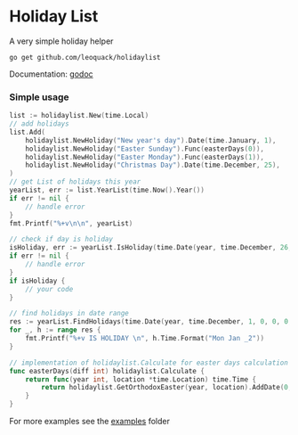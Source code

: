 # Holiday List

A very simple holiday helper

```
go get github.com/leoquack/holidaylist
```

Documentation: [godoc](https://godoc.org/github.com/leoquack/holidaylist)

### Simple usage

```go
list := holidaylist.New(time.Local)
// add holidays
list.Add(
	holidaylist.NewHoliday("New year's day").Date(time.January, 1),
	holidaylist.NewHoliday("Easter Sunday").Func(easterDays(0)),
	holidaylist.NewHoliday("Easter Monday").Func(easterDays(1)),
	holidaylist.NewHoliday("Christmas Day").Date(time.December, 25),
)
// get List of holidays this year
yearList, err := list.YearList(time.Now().Year())
if err != nil {
	// handle error
}
fmt.Printf("%+v\n\n", yearList)

// check if day is holiday
isHoliday, err := yearList.IsHoliday(time.Date(year, time.December, 26, 0, 0, 0, 0, location))
if err != nil {
	// handle error
}
if isHoliday {
	// your code
}

// find holidays in date range
res := yearList.FindHolidays(time.Date(year, time.December, 1, 0, 0, 0, 0, location), time.Date(year, time.December, 30, 0, 0, 0, 0, location))
for _, h := range res {
	fmt.Printf("%+v IS HOLIDAY \n", h.Time.Format("Mon Jan _2"))
}
```

```go
// implementation of holidaylist.Calculate for easter days calculation
func easterDays(diff int) holidaylist.Calculate {
	return func(year int, location *time.Location) time.Time {
		return holidaylist.GetOrthodoxEaster(year, location).AddDate(0, 0, diff)
	}
}
```

For more examples see the [examples](https://github.com/leoquack/holidaylist/tree/master/examples) folder
